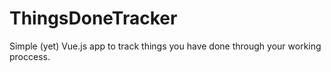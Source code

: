 # ThingsDoneTracker
Simple (yet) Vue.js app to track things you have done through your working proccess.
